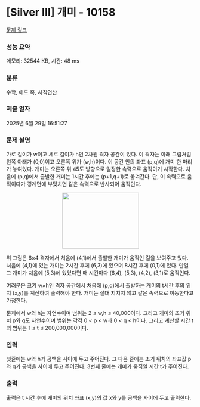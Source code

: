 # [Silver III] 개미 - 10158 

[문제 링크](https://www.acmicpc.net/problem/10158) 

### 성능 요약

메모리: 32544 KB, 시간: 48 ms

### 분류

수학, 애드 혹, 사칙연산

### 제출 일자

2025년 6월 29일 16:51:27

### 문제 설명

<p>가로 길이가 w이고 세로 길이가 h인 2차원 격자 공간이 있다. 이 격자는 아래 그림처럼 왼쪽 아래가 (0,0)이고 오른쪽 위가 (w,h)이다. 이 공간 안의 좌표 (p,q)에 개미 한 마리가 놓여있다. 개미는 오른쪽 위 45도 방향으로 일정한 속력으로 움직이기 시작한다. 처음에 (p,q)에서 출발한 개미는 1시간 후에는 (p+1,q+1)로 옮겨간다. 단, 이 속력으로 움직이다가 경계면에 부딪치면 같은 속력으로 반사되어 움직인다.</p>

<p style="text-align: center;"><img alt="" src="https://upload.acmicpc.net/95e84480-219b-4628-a65d-7b08bc3758e5/-/preview/" style="height: 150px; width: 205px;"></p>

<p>위 그림은 6×4 격자에서 처음에 (4,1)에서 출발한 개미가 움직인 길을 보여주고 있다. 처음에 (4,1)에 있는 개미는 2시간 후에 (6,3)에 있으며 8시간 후에 (0,1)에 있다. 만일 그 개미가 처음에 (5,3)에 있었다면 매 시간마다 (6,4), (5,3), (4,2), (3,1)로 움직인다. </p>

<p>여러분은 크기 w×h인 격자 공간에서 처음에 (p,q)에서 출발하는 개미의 t시간 후의 위치 (x,y)를 계산하여 출력해야 한다. 개미는 절대 지치지 않고 같은 속력으로 이동한다고 가정한다. </p>

<p>문제에서 w와 h는 자연수이며 범위는 2 ≤ w,h ≤ 40,000이다. 그리고 개미의 초기 위치 p와 q도 자연수이며 범위는 각각 0 < p < w과 0 < q < h이다. 그리고 계산할 시간 t의 범위는 1 ≤ t ≤ 200,000,000이다. </p>

### 입력 

 <p>첫줄에는 w와 h가 공백을 사이에 두고 주어진다. 그 다음 줄에는 초기 위치의 좌표값 p와 q가 공백을 사이에 두고 주어진다. 3번째 줄에는 개미가 움직일 시간 t가 주어진다. </p>

### 출력 

 <p>출력은 t 시간 후에 개미의 위치 좌표 (x,y)의 값 x와 y를 공백을 사이에 두고 출력한다. </p>

